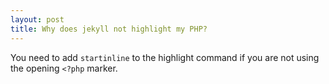 ```yaml
---
layout: post
title: Why does jekyll not highlight my PHP?
---
```


You need to add `startinline` to the highlight command if you are not using the opening `<?php` marker.

